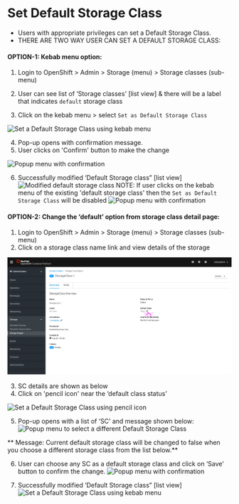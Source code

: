 # Set Default Storage Class
- Users with appropriate privileges can set a Default Storage Class.
- THERE ARE TWO WAY USER CAN SET A DEFAULT STORAGE CLASS:

#### OPTION-1: Kebab menu option:

1. Login to OpenShift > Admin > Storage (menu) > Storage classes (sub-menu)
2. User can see list of ‘Storage classes' [list view] & there will be a label that indicates `default` storage class

3. Click on the kebab menu > select `Set as Default Storage Class`

![Set a Default Storage Class using kebab menu](img/stroage-opt1-start-1.png)

4. Pop-up opens with confirmation message.
5. User clicks on 'Confirm' button to make the change

![Popup menu with confirmation](img/stroage-opt1-popup-confirm-1.png)

6. Successfully modified ‘Default Storage class” [list view]
![Modified default storage class](img/stroage-opt1-done.png)
NOTE: If user clicks on the kebab menu of the existing 'default storage class' then the `Set as Default Storage Class` will be disabled
![Popup menu with confirmation](img/stroage-opt1-start-1-disable.png
  )

#### OPTION-2: Change the ‘default’ option from storage class detail page:

1. Login to OpenShift > Admin > Storage (menu) > Storage classes (sub-menu)
2. Click on a storage class name link and view details of the storage

![Set a Default Storage Class using edit ](img/stroage-opt2-start.png)

3. SC details are shown as below
4. Click on 'pencil icon' near the ‘default class status’

![Set a Default Storage Class using pencil icon](img/stroage-opt2-details.png)

5. Pop-up opens with a list of ‘SC’ and message shown below:
![Popup menu to select a different Default Storage Class](img/stroage-opt2-popup-select.png)

** Message:
Current default storage class will be changed to false when you
choose a different storage class from the list below.**

6. User can choose any SC as a default storage class and click on ‘Save’ button to confirm the change.
![Popup menu with confirmation](img/stroage-opt2-popup-confirm.png)

7. Successfully modified ‘Default Storage class” [list view]
![Set a Default Storage Class using kebab menu](img/stroage-opt2-done.png)
